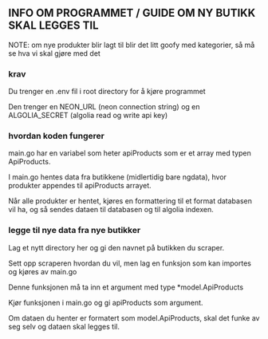 ## INFO OM PROGRAMMET / GUIDE OM NY BUTIKK SKAL LEGGES TIL

NOTE: om nye produkter blir lagt til blir det litt goofy med kategorier, så må se hva vi skal gjøre med det

### krav

Du trenger en .env fil i root directory for å kjøre programmet

Den trenger en NEON_URL (neon connection string) og en ALGOLIA_SECRET (algolia read og write api key)

### hvordan koden fungerer

main.go har en variabel som heter apiProducts som er et array med typen ApiProducts.

I main.go hentes data fra butikkene (midlertidig bare ngdata), hvor produkter appendes til apiProducts arrayet.

Når alle produkter er hentet, kjøres en formattering til et format databasen vil ha, og så sendes dataen til databasen og til algolia indexen.


### legge til nye data fra nye butikker

Lag et nytt directory her og gi den navnet på butikken du scraper.

Sett opp scraperen hvordan du vil, men lag en funksjon som kan importes og kjøres av main.go

Denne funksjonen må ta inn et argument med type *model.ApiProducts

Kjør funksjonen i main.go og gi apiProducts som argument.

Om dataen du henter er formatert som model.ApiProducts, skal det funke av seg selv og dataen skal legges til.
